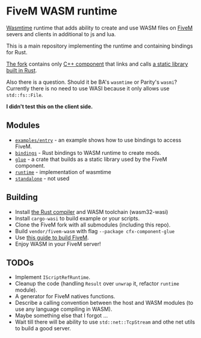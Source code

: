 # FiveM WASM runtime
[Wasmtime](https://wasmtime.dev) runtime that adds ability to create and use WASM files on [FiveM](https://fivem.net) severs and clients in additional to js and lua.

This is a main repository implementing the runtime and containing bindings for Rust.

[The fork](https://github.com/zottce/fivem) contains only [C++ component](https://github.com/ZOTTCE/fivem/tree/wasm/code/components/citizen-scripting-wasm) that links and calls [a static library built in Rust](glue/).

Also there is a question. Should it be BA's `wasmtime` or Parity's `wasmi`? Currently there is no need to use WASI because it only allows use `std::fs::File`.

**I didn't test this on the client side.**

## Modules
* [`examples/entry`](examples/entry/) - an example shows how to use bindings to access FiveM.
* [`bindings`](bindings/) - Rust bindings to WASM runtime to create mods.
* [`glue`](glue/) - a crate that builds as a static library used by the FiveM component.
* [`runtime`](runtime/) - implementation of wasmtime
* [`standalone`](standalone/) - not used

## Building
* Install [the Rust compiler](https://rust-lang.org) and WASM toolchain (wasm32-wasi)
* Install `cargo-wasi` to build example or your scripts.
* Clone the FiveM fork with all submodules (including this repo).
* Build `vendor/fivem-wasm` with flag `--package cfx-component-glue`
* Use [this guide to build FiveM](https://github.com/citizenfx/fivem/blob/master/docs/building.md).
* Enjoy WASM in your FiveM server!

## TODOs
* Implement `IScriptRefRuntime`.
* Cleanup the code (handling `Result` over `unwrap` it, refactor `runtime` module).
* A generator for FiveM natives functions.
* Describe a calling convention between the host and WASM modules (to use any language compiling in WASM).
* Maybe something else that I forgot ...
* Wait till there will be ability to use `std::net::TcpStream` and othe net utils to build a good server.
